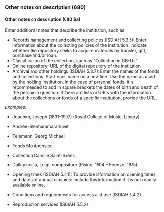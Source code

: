 ### Other notes on description (680)

#### Other notes on description (680 $a)
Enter additional notes that describe the institution, such as:

- Records management and collecting policies (ISDIAH 5.3.5): Enter information about the collecting policies of the institution. Indicate whether the repository seeks to acquire materials by transfer, gift, purchase and/or loan.
- Classification of the collection, such as "Collection in GB-Lbl"
- Online repository: URL of the digital repository of the institution
- Archival and other holdings (ISDIAH 5.3.7): Enter the names of the fonds and collections. Start each name on a new line. Use the name as used by the holding institution. In the case of personal fonds, it is recommended to add in square brackets the dates of birth and death of the person in question. If there are lists or URLs with the information about the collections or fonds of a specific institution, provide the URL.

_Examples:_
 - Joachim, Joseph (1831-1907) (Royal College of Music, Library)
 - Andrée-Stenhammararkivet
 - Telemann, Georg Michael
 - Fonds Montpensier
 - Collection Camille Saint-Saëns
 - Dallapiccola, Luigi, compositore (Pisino, 1904 – Firenze, 1975)

- Opening times (ISDIAH 5.4.1): To provide information on opening times and dates of annual closures: Include this information if it is not readily available online.
- Conditions and requirements for access and use (ISDIAH 5.4.2)
- Reproduction services (ISDIAH 5.5.2)
